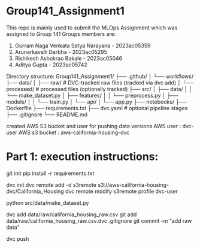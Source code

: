 # Group141_Assignment1
This repo is mainly used to submit the MLOps Assignment which was assigned to Group 141
Groups members are:
1. Gurram Naga Venkata Satya Narayana - 2023ac05359
2. Arunarkavalli Darbha - 2023ac05295
3. Rishikesh Ashokrao Bakale - 2023ac05046
4. Aditya Gupta - 2023ac05742

Directory structure:
Group141_Assignment1/
├── .github/
│   └── workflows/
├── data/
│   ├── raw/           # DVC-tracked raw files (tracked via dvc add)
│   └── processed/     # processed files (optionally tracked)
├── src/
│   ├── data/
│   │   └── make_dataset.py
│   ├── features/
│   │   └── preprocess.py
│   ├── models/
│   │   └── train.py
│   └── api/
│       └── app.py
├── notebooks/
├── Dockerfile
├── requirements.txt
├── dvc.yaml           # optional pipeline stages
├── .gitignore
└── README.md

created AWS S3 bucket and user for pushing data versions
AWS user : dvc-user
AWS s3 bucket : aws-california-housing-dvc  

# Part 1: execution instructions:
git init
pip install -r requirements.txt

dvc init
dvc remote add -d s3remote s3://aws-california-housing-dvc/California_Housing
dvc remote modify s3remote profile dvc-user

python src/data/make_dataset.py

dvc add data/raw/california_housing_raw.csv
git add data/raw/california_housing_raw.csv.dvc .gitignore
git commit -m "add raw data"

dvc push